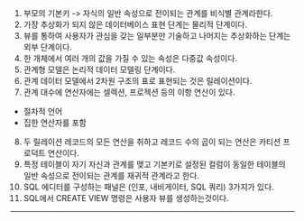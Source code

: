 1. 부모의 기본키 -> 자식의 일반 속성으로 전이되는 관계를 비식별 관계라한다.
2. 가장 추상화가 되지 않은 데이터베이스 표현 단계는 물리적 단계이다.
3. 뷰를 통하여 사용자가 관심을 갖는 일부분만 기술하고 나머지는 추상화하는 단계는 외부 단계이다.
4. 한 개체에서 여러 개의 값을 가질 수 있는 속성은 다중값 속성이다.
5. 관계형 모델은 논리적 데이터 모델링 단계이다.
6. 관계 데이터 모델에서 2차원 구조의 표로 표현되는 것은 릴레이션이다.
7. 관계 대수에 연산자에는 셀렉션, 프로젝션 등의 이항 연산이 있다.
- 절차적 언어
- 집한 연산자를 포함
8. 두 릴레이션 레코드의 모든 연산을 취하고 레코드 수의 곱이 되는 연산은 카티션 프로덕트 연산이다.
9. 특정 테이블이 자기 자신과 관계를 맺고 기본키로 설정된 컬럼이 동일한 테이블의 일반 속성으로 전이되는 관계를 재귀적 관계라고 한다.
10. SQL 에디터를 구성하는 패널은 (인포, 내비게이터, SQL 쿼리) 3가지가 있다.
11. SQL에서 CREATE VIEW 명령은 사용자 뷰를 생성하는것이다.
<hr>

